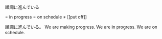 順調に進んでいる

= in progress
= on schedule
≠ [[put off]]

順調に進んでいる。
We are making progress.
We are in progress.
We are on schedule.

